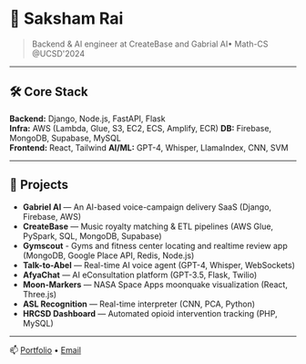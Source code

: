 # 👋 Saksham Rai

> Backend & AI engineer at CreateBase and Gabrial AI• Math-CS @UCSD'2024

---

## 🛠 Core Stack
**Backend:** Django, Node.js, FastAPI, Flask   
**Infra:** AWS (Lambda, Glue, S3, EC2, ECS, Amplify, ECR)
**DB:** Firebase, MongoDB, Supabase, MySQL  
**Frontend:** React, Tailwind
**AI/ML:** GPT-4, Whisper, LlamaIndex, CNN, SVM 

---

## 🚀 Projects
- **Gabriel AI** — An AI-based voice-campaign delivery SaaS (Django, Firebase, AWS)  
- **CreateBase** — Music royalty matching & ETL pipelines (AWS Glue, PySpark, SQL, MongoDB, Supabase)
- **Gymscout** - Gyms and fitness center locating and realtime review app (MongoDB, Google Place API, Redis, Node.js)
- **Talk-to-Abel** — Real-time AI voice agent (GPT-4, Whisper, WebSockets)
- **AfyaChat** — AI eConsultation platform (GPT-3.5, Flask, Twilio)  
- **Moon-Markers** — NASA Space Apps moonquake visualization (React, Three.js)  
- **ASL Recognition** — Real-time interpreter (CNN, PCA, Python)  
- **HRCSD Dashboard** — Automated opioid intervention tracking (PHP, MySQL)

---

📫 [Portfolio](https://rai-portfolio.vercel.app/landing) • [Email](mailto:raisaksham2001@gmail.com)
